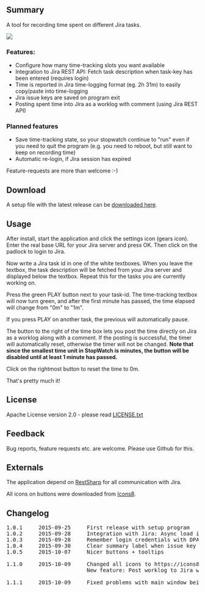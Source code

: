 ﻿## Summary

A tool for recording time spent on different Jira tasks.

![](http://gehling.dk/jirastopwatch/screenshot3.png)

### Features:

* Configure how many time-tracking slots you want available
* Integration to Jira REST API: Fetch task description when task-key has been entered (requires login)
* Time is reported in Jira time-logging format (eg. 2h 31m) to easily copy/paste into time-logging
* Jira issue keys are saved on program exit
* Posting spent time into Jira as a worklog with comment (using Jira REST API)

### Planned features

* Save time-tracking state, so your stopwatch continue to "run" even if you need to quit the program (e.g. you need to reboot, but still want to keep on recording time)
* Automatic re-login, if Jira session has expired

Feature-requests are more than welcome :-)

## Download

A setup file with the latest release can be [downloaded here](https://github.com/carstengehling/jirastopwatch/releases).

## Usage

After install, start the application and click the settings icon (gears icon). Enter the real base URL for your Jira server and press OK. Then click on the padlock to login to Jira.

Now write a Jira task id in one of the white textboxes. When you leave the textbox, the task description will be fetched from your Jira server and displayed below the textbox. Repeat this for the tasks you are currently working on.

Press the green PLAY button next to your task-id. The time-tracking textbox will now turn green, and after the first minute has passed, the time elapsed will change from "0m" to "1m".

If you press PLAY on another task, the previous will automatically pause.

The button to the right of the time box lets you post the time directly on Jira as a worklog along with a comment. If the posting is successful, the timer will automatically reset, otherwise the timer will not be changed. **Note that since the smallest time unit in StopWatch is minutes, the button will be disabled until at least 1 minute has passed.**

Click on the rightmost button to reset the time to 0m.

That's pretty much it!

## License

Apache License version 2.0 - please read [LICENSE.txt](LICENSE.txt)

## Feedback

Bug reports, feature requests etc. are welcome. Please use Github for this.

## Externals

The application depend on [RestSharp](https://github.com/restsharp/RestSharp) for all communication with Jira.

All icons on buttons were downloaded from [Icons8](https://icons8.com).

## Changelog

<pre>
1.0.1     2015-09-25     First release with setup program
1.0.2     2015-09-28     Integration with Jira: Async load issue summary
1.0.3     2015-09-28     Remember login credentials with DPAPI
1.0.4     2015-09-30     Clear summary label when issue key is empty
1.0.5     2015-10-07     Nicer buttons + tooltips

1.1.0     2015-10-09     Changed all icons to https://icons8.com
                         New feature: Post worklog to Jira with a comment

1.1.1     2015-10-09     Fixed problems with main window being "Always on top" and the applications other dialog boxes
</pre>
